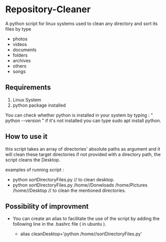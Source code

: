 # Repository-Cleaner

A python script for linux systems used to clean any directory and sort its files by type 
- photos
- videos
- documents
- folders
- archives
- others
- songs


## Requirements

1) Linux System
2) python package installed 

You can check whether python is installed in your system by typing : " python --version "
if it's not installed you can type sudo apt install python.

## How to use it

this script takes an array of directories' absolute paths as argument and it will clean these target directories
if not provided with a directory path, the script cleans the Desktop.

examples of running script : 

  - python sortDirectoryFiles.py // to clean desktop.
  - python sortDirectoryFiles.py /home/<username>/Donwloads /home<username>/Pictures /home/<username>/Desktop // to clean the mentioned directories.
  
## Possibility of improvment

- You can create an alias to facilitate the use of the script by adding the following line in the .bashrc file ( in ubuntu ).

  - alias cleanDesktop='python /home/<username>/sortDirectoryFiles.py'
 
